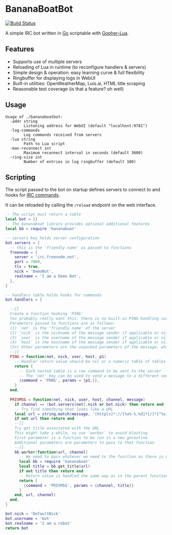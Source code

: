 # BananaBoatBot

[![Build Status](https://dev.azure.com/spacenerve/bananaboatbot/_apis/build/status/bananaboatbot.bananaboatbot?branchName=master)](https://dev.azure.com/spacenerve/bananaboatbot/_build/latest?definitionId=1&branchName=master)

A simple IRC bot written in [Go](https://golang.org/) scriptable with [Gopher-Lua](https://github.com/yuin/gopher-lua).

## Features

  * Supports use of multiple servers
  * Reloading of Lua in runtime (to reconfigure handlers & servers)
  * Simple design & operation: easy learning curve & full flexibility
  * Ringbuffer for displaying logs in WebUI
  * Built-in utilities: OpenWeatherMap, Luis.ai, HTML title scraping
  * Reasonable test coverage (is that a feature? oh well)

## Usage

```
Usage of ./bananaboatbot:
  -addr string
        Listening address for WebUI (default "localhost:9781")
  -log-commands
        Log commands received from servers
  -lua string
        Path to Lua script
  -max-reconnect int
        Maximum reconnect interval in seconds (default 3600)
  -ring-size int
        Number of entries in log ringbuffer (default 100)
```

## Scripting

The script passed to the bot on startup defines servers to connect to and hooks for [IRC commands](https://modern.ircdocs.horse/).

It can be reloaded by calling the `/reload` endpoint on the web interface.

~~~lua
-- The script must return a table
local bot = {}
-- The bananaboat library provides optional additional features
local bb = require 'bananaboat'

-- servers key holds server configuration
bot.servers = {
  -- this is the 'friendly name' as passed to functions
  freenode = {
    server = 'irc.freenode.net',
    port = 7000,
    tls = true,
    nick = 'DemoBot',
    realname = 'I am a Demo Bot',
  },
}

-- handlers table holds hooks for commands
bot.handlers = {

  --[[
  Create a function hooking 'PING'
  You probably really want this: there is no built-in PING handling currently
  Parameters passed to functions are as follows:
  (1) `net` is the 'friendly name' of the server
  (2) `nick` is the nickname of the message sender if applicable or nil
  (3) `user` is the username of the message sender if applicable or nil
  (4) `host` is the hostname of the message sender if applicable or nil
  (5+) Other parameters are the unpacked parameters of the message, which may vary
  --]]
  PING = function(net, nick, user, host, p1)
    -- Handler return value should be nil or a numeric table of tables
    return {
      -- Each nested table is a raw command to be sent to the server
      -- The `net` key can be used to send a message to a different server
      {command = 'PONG', params = {p1,}},
    }
  end,
  
  PRIVMSG = function(net, nick, user, host, channel, message)
    if channel == (bot.servers[net].nick or bot.nick) then return end -- Ignore PMs
    -- Try find something that looks like a URL
    local url = string.match(message, '(http[s]*://[%a%-%.%d]*[/]*[^%s]*)')
    if not url then return end
    --[[
    Try get title associated with the URL
    This might take a while, so use `worker` to avoid blocking
    First parameter is a function to be run in a new goroutine
    Additional parameters are parameters to pass to that function
    --]]
    bb.worker(function(url, channel)
      -- We need to pass whatever we need to the function as there is no common scope
      local bb = require 'bananaboat'
      local title = bb.get_title(url)
      if not title then return end
      -- Return value is handled the same way as in the parent function
      return {
        {command = 'PRIVMSG', params = {channel, title}}
      }
    end, url, channel)
  end,
}

bot.nick = 'DefaultNick'
bot.username = 'bot'
bot.realname = 'I am a robot'
return bot
~~~
